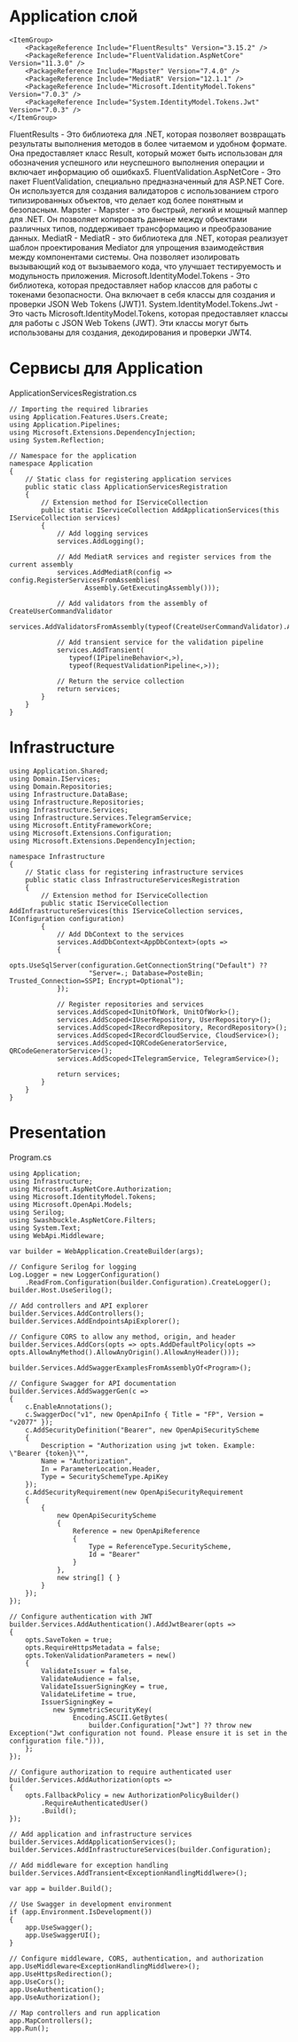 # Application слой

```cproj
<ItemGroup>
    <PackageReference Include="FluentResults" Version="3.15.2" />
    <PackageReference Include="FluentValidation.AspNetCore" Version="11.3.0" />
    <PackageReference Include="Mapster" Version="7.4.0" />
    <PackageReference Include="MediatR" Version="12.1.1" />
    <PackageReference Include="Microsoft.IdentityModel.Tokens" Version="7.0.3" />
    <PackageReference Include="System.IdentityModel.Tokens.Jwt" Version="7.0.3" />
</ItemGroup>
```

FluentResults - Это библиотека для .NET, которая позволяет возвращать результаты выполнения методов в более читаемом и удобном формате. Она предоставляет класс Result, который может быть использован для обозначения успешного или неуспешного выполнения операции и включает информацию об ошибках5.
FluentValidation.AspNetCore - Это пакет FluentValidation, специально предназначенный для ASP.NET Core. Он используется для создания валидаторов с использованием строго типизированных объектов, что делает код более понятным и безопасным.
Mapster - Mapster - это быстрый, легкий и мощный маппер для .NET. Он позволяет копировать данные между объектами различных типов, поддерживает трансформацию и преобразование данных.
MediatR - MediatR - это библиотека для .NET, которая реализует шаблон проектирования Mediator для упрощения взаимодействия между компонентами системы. Она позволяет изолировать вызывающий код от вызываемого кода, что улучшает тестируемость и модульность приложения.
Microsoft.IdentityModel.Tokens - Это библиотека, которая предоставляет набор классов для работы с токенами безопасности. Она включает в себя классы для создания и проверки JSON Web Tokens (JWT)1.
System.IdentityModel.Tokens.Jwt - Это часть Microsoft.IdentityModel.Tokens, которая предоставляет классы для работы с JSON Web Tokens (JWT). Эти классы могут быть использованы для создания, декодирования и проверки JWT4.

# Сервисы для Application

ApplicationServicesRegistration.cs

```Csharp
// Importing the required libraries
using Application.Features.Users.Create;
using Application.Pipelines;
using Microsoft.Extensions.DependencyInjection;
using System.Reflection;

// Namespace for the application
namespace Application
{
    // Static class for registering application services
    public static class ApplicationServicesRegistration
    {
        // Extension method for IServiceCollection
        public static IServiceCollection AddApplicationServices(this IServiceCollection services)
        {
            // Add logging services
            services.AddLogging();

            // Add MediatR services and register services from the current assembly
            services.AddMediatR(config => config.RegisterServicesFromAssemblies(
                   Assembly.GetExecutingAssembly()));

            // Add validators from the assembly of CreateUserCommandValidator
            services.AddValidatorsFromAssembly(typeof(CreateUserCommandValidator).Assembly);

            // Add transient service for the validation pipeline
            services.AddTransient(
               typeof(IPipelineBehavior<,>),
               typeof(RequestValidationPipeline<,>));

            // Return the service collection
            return services;
        }
    }
}

```

# Infrastructure

```Csharp
using Application.Shared;
using Domain.IServices;
using Domain.Repositories;
using Infrastructure.DataBase;
using Infrastructure.Repositories;
using Infrastructure.Services;
using Infrastructure.Services.TelegramService;
using Microsoft.EntityFrameworkCore;
using Microsoft.Extensions.Configuration;
using Microsoft.Extensions.DependencyInjection;

namespace Infrastructure
{
    // Static class for registering infrastructure services
    public static class InfrastructureServicesRegistration
    {
        // Extension method for IServiceCollection
        public static IServiceCollection AddInfrastructureServices(this IServiceCollection services, IConfiguration configuration)
        {
            // Add DbContext to the services
            services.AddDbContext<AppDbContext>(opts =>
            {
                opts.UseSqlServer(configuration.GetConnectionString("Default") ??
                    "Server=.; Database=PosteBin; Trusted_Connection=SSPI; Encrypt=Optional");
            });

            // Register repositories and services
            services.AddScoped<IUnitOfWork, UnitOfWork>();
            services.AddScoped<IUserRepository, UserRepository>();
            services.AddScoped<IRecordRepository, RecordRepository>();
            services.AddScoped<IRecordCloudService, CloudService>();
            services.AddScoped<IQRCodeGeneratorService, QRCodeGeneratorService>();
            services.AddScoped<ITelegramService, TelegramService>();

            return services;
        }
    }
}

```

# Presentation

Program.cs
```Csharp
using Application;
using Infrastructure;
using Microsoft.AspNetCore.Authorization;
using Microsoft.IdentityModel.Tokens;
using Microsoft.OpenApi.Models;
using Serilog;
using Swashbuckle.AspNetCore.Filters;
using System.Text;
using WebApi.Middleware;

var builder = WebApplication.CreateBuilder(args);

// Configure Serilog for logging
Log.Logger = new LoggerConfiguration()
    .ReadFrom.Configuration(builder.Configuration).CreateLogger();
builder.Host.UseSerilog();

// Add controllers and API explorer
builder.Services.AddControllers();
builder.Services.AddEndpointsApiExplorer();

// Configure CORS to allow any method, origin, and header
builder.Services.AddCors(opts => opts.AddDefaultPolicy(opts => opts.AllowAnyMethod().AllowAnyOrigin().AllowAnyHeader()));

builder.Services.AddSwaggerExamplesFromAssemblyOf<Program>();

// Configure Swagger for API documentation
builder.Services.AddSwaggerGen(c =>
{
    c.EnableAnnotations();
    c.SwaggerDoc("v1", new OpenApiInfo { Title = "FP", Version = "v2077" });
    c.AddSecurityDefinition("Bearer", new OpenApiSecurityScheme
    {
        Description = "Authorization using jwt token. Example: \"Bearer {token}\"",
        Name = "Authorization",
        In = ParameterLocation.Header,
        Type = SecuritySchemeType.ApiKey
    });
    c.AddSecurityRequirement(new OpenApiSecurityRequirement
    {
        {
            new OpenApiSecurityScheme
            {
                Reference = new OpenApiReference
                {
                    Type = ReferenceType.SecurityScheme,
                    Id = "Bearer"
                }
            },
            new string[] { }
        }
    });
});

// Configure authentication with JWT
builder.Services.AddAuthentication().AddJwtBearer(opts =>
{
    opts.SaveToken = true;
    opts.RequireHttpsMetadata = false;
    opts.TokenValidationParameters = new()
    {
        ValidateIssuer = false,
        ValidateAudience = false,
        ValidateIssuerSigningKey = true,
        ValidateLifetime = true,
        IssuerSigningKey =
           new SymmetricSecurityKey(
                Encoding.ASCII.GetBytes(
                    builder.Configuration["Jwt"] ?? throw new Exception("Jwt configuration not found. Please ensure it is set in the configuration file."))),
    };
});

// Configure authorization to require authenticated user
builder.Services.AddAuthorization(opts =>
{
    opts.FallbackPolicy = new AuthorizationPolicyBuilder()
        .RequireAuthenticatedUser()
        .Build();
});

// Add application and infrastructure services
builder.Services.AddApplicationServices();
builder.Services.AddInfrastructureServices(builder.Configuration);

// Add middleware for exception handling
builder.Services.AddTransient<ExceptionHandlingMiddlwere>();

var app = builder.Build();

// Use Swagger in development environment
if (app.Environment.IsDevelopment())
{
    app.UseSwagger();
    app.UseSwaggerUI();
}

// Configure middleware, CORS, authentication, and authorization
app.UseMiddleware<ExceptionHandlingMiddlwere>();
app.UseHttpsRedirection();
app.UseCors();
app.UseAuthentication();
app.UseAuthorization();

// Map controllers and run application
app.MapControllers();
app.Run();

```













